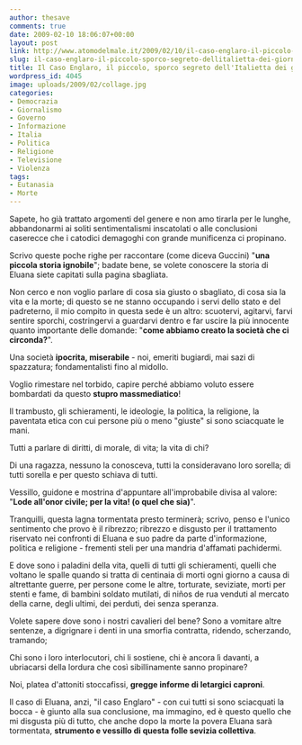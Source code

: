 ```yaml
---
author: thesave
comments: true
date: 2009-02-10 18:06:07+00:00
layout: post
link: http://www.atomodelmale.it/2009/02/10/il-caso-englaro-il-piccolo-sporco-segreto-dellitalietta-dei-giorni-nostri/
slug: il-caso-englaro-il-piccolo-sporco-segreto-dellitalietta-dei-giorni-nostri
title: Il Caso Englaro, il piccolo, sporco segreto dell'Italietta dei giorni nostri
wordpress_id: 4045
image: uploads/2009/02/collage.jpg
categories:
- Democrazia
- Giornalismo
- Governo
- Informazione
- Italia
- Politica
- Religione
- Televisione
- Violenza
tags:
- Eutanasia
- Morte
---
```


Sapete, ho già trattato argomenti del genere e non amo tirarla per le lunghe, abbandonarmi ai soliti sentimentalismi inscatolati o alle conclusioni caserecce che i catodici demagoghi con grande munificenza ci propinano.

Scrivo queste poche righe per raccontare (come diceva Guccini) "**una piccola storia ignobile**"; badate bene, se volete conoscere la storia di Eluana siete capitati sulla pagina sbagliata.

Non cerco e non voglio parlare di cosa sia giusto o sbagliato, di cosa sia la vita e la morte; di questo se ne stanno occupando i servi dello stato e del padreterno, il mio compito in questa sede è un altro: scuotervi, agitarvi, farvi sentire sporchi, costringervi a guardarvi dentro e far uscire la più innocente quanto importante delle domande: "**come abbiamo creato la società che ci circonda?**".

Una società **ipocrita, miserabile** - noi, emeriti bugiardi, mai sazi di spazzatura; fondamentalisti fino al midollo.

Voglio rimestare nel torbido, capire perché abbiamo voluto essere bombardati da questo **stupro massmediatico**!

Il trambusto, gli schieramenti, le ideologie, la politica, la religione, la paventata etica con cui persone più o meno "giuste" si sono sciacquate le mani.

Tutti a parlare di diritti, di morale, di vita; la vita di chi?

Di una ragazza, nessuno la conosceva, tutti la consideravano loro sorella; di tutti sorella e per questo schiava di tutti.

Vessillo, guidone e mostrina d'appuntare all'improbabile divisa al valore: "**Lode all'onor civile; per la vita! (o quel che sia)**".

Tranquilli, questa lagna tormentata presto terminerà; scrivo, penso e l'unico sentimento che provo è il ribrezzo; ribrezzo e disgusto per il trattamento riservato nei confronti di Eluana e suo padre da parte d'informazione, politica e religione - frementi steli per una mandria d'affamati pachidermi.

E dove sono i paladini della vita, quelli di tutti gli schieramenti, quelli che voltano le spalle quando si tratta di centinaia di morti ogni giorno a causa di altrettante guerre, per persone come le altre, torturate, seviziate, morti per stenti e fame, di bambini soldato mutilati, di niños de rua venduti al mercato della carne, degli ultimi, dei perduti, dei senza speranza.

Volete sapere dove sono i nostri cavalieri del bene? Sono a vomitare altre sentenze, a digrignare i denti in una smorfia contratta, ridendo, scherzando, tramando;

Chi sono i loro interlocutori, chi li sostiene, chi è ancora lì davanti, a ubriacarsi della lordura che così sibillinamente sanno propinare?

Noi, platea d'attoniti stoccafissi, **gregge informe di letargici caproni**.

Il caso di Eluana, anzi, "il caso Englaro" - con cui tutti si sono sciacquati la bocca - è giunto alla sua conclusione, ma immagino, ed è questo quello che mi disgusta più di tutto, che anche dopo la morte la povera Eluana sarà tormentata, **strumento e vessillo di questa folle sevizia collettiva**.

